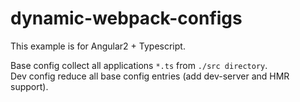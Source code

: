# dynamic-webpack-configs

This example is for Angular2 + Typescript.  

Base config collect all applications ```*.ts``` from ```./src directory```.  
Dev config reduce all base config entries (add dev-server and HMR support).  

